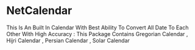 # NetCalendar
This Is An Built In Calendar With Best Ability To Convert All Date To Each Other With High Accuracy : This Package Contains Gregorian Calendar , Hijri Calendar , Persian Calendar , Solar Calendar
